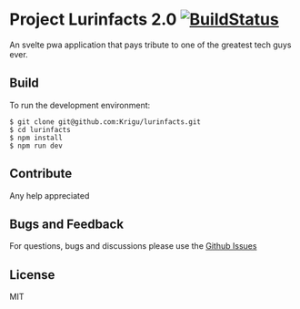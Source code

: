 # Project Lurinfacts 2.0 [![BuildStatus](https://travis-ci.org/Krigu/lurinfacts.svg?branch=master)](https://travis-ci.org/Krigu/lurinfacts)

An svelte pwa application that pays tribute to one of the greatest tech guys ever.

## Build

To run the development environment:

```
$ git clone git@github.com:Krigu/lurinfacts.git
$ cd lurinfacts
$ npm install
$ npm run dev

```

## Contribute

Any help appreciated

## Bugs and Feedback

For questions, bugs and discussions please use the [Github Issues](https://github.com/Krigu/lurinfacts/issues)

## License

MIT
